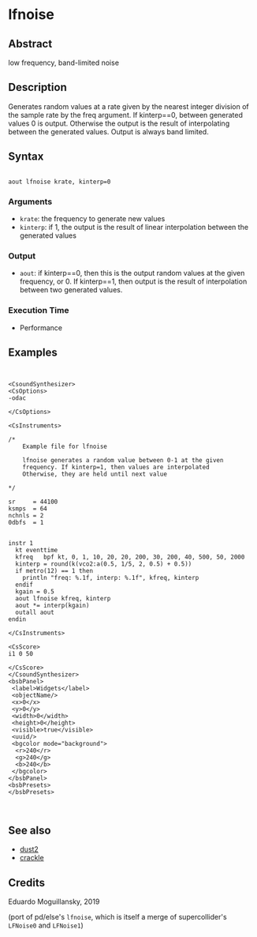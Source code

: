 # lfnoise

## Abstract

low frequency, band-limited noise

## Description

Generates random values at a rate given by the nearest integer division of the sample rate by the freq argument. If kinterp==0, between generated values 0 is output. Otherwise the output is the result
of interpolating between the generated values. Output is always band limited.


## Syntax


```csound

aout lfnoise krate, kinterp=0

```
    
### Arguments

* `krate`: the frequency to generate new values
* `kinterp`: if 1, the output is the result of linear interpolation between the
generated values

### Output

* `aout`: if kinterp==0, then this is the output random values at the given frequency, or 0.
If kinterp==1, then output is the result of interpolation between two generated values.  

### Execution Time

* Performance

## Examples

```csound


<CsoundSynthesizer>
<CsOptions>
-odac           
   
</CsOptions>

<CsInstruments>

/*
    Example file for lfnoise

    lfnoise generates a random value between 0-1 at the given
    frequency. If kinterp=1, then values are interpolated
    Otherwise, they are held until next value

*/

sr     = 44100
ksmps  = 64
nchnls = 2
0dbfs  = 1


instr 1
  kt eventtime
  kfreq   bpf kt, 0, 1, 10, 20, 20, 200, 30, 200, 40, 500, 50, 2000
  kinterp = round(k(vco2:a(0.5, 1/5, 2, 0.5) + 0.5))
  if metro(12) == 1 then
    println "freq: %.1f, interp: %.1f", kfreq, kinterp
  endif
  kgain = 0.5
  aout lfnoise kfreq, kinterp
  aout *= interp(kgain)    
  outall aout
endin

</CsInstruments>

<CsScore>
i1 0 50

</CsScore>
</CsoundSynthesizer>
<bsbPanel>
 <label>Widgets</label>
 <objectName/>
 <x>0</x>
 <y>0</y>
 <width>0</width>
 <height>0</height>
 <visible>true</visible>
 <uuid/>
 <bgcolor mode="background">
  <r>240</r>
  <g>240</g>
  <b>240</b>
 </bgcolor>
</bsbPanel>
<bsbPresets>
</bsbPresets>



```


## See also

* [dust2](https://csound.com/docs/manual/dust2.html)
* [crackle](crackle.md)

## Credits

Eduardo Moguillansky, 2019

(port of pd/else's `lfnoise`, which is itself a merge of supercollider's `LFNoise0` and `LFNoise1`)
